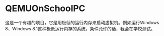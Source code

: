 # QEMUOnSchoolPC
   这是一个有趣的项目，它是用极低的运行内存来启动虚拟机。例如运行Windows 8、Windows 8.1这种极低运行内存的系统，条件允许的话，我会在学校测试。
